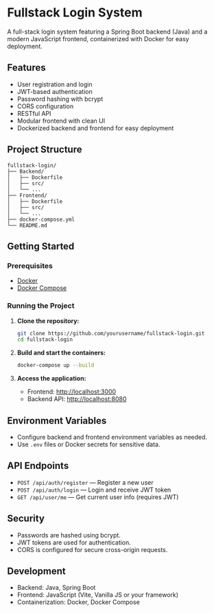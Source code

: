 # Fullstack Login System

A full-stack login system featuring a Spring Boot backend (Java) and a modern JavaScript frontend, containerized with Docker for easy deployment.

## Features

- User registration and login
- JWT-based authentication
- Password hashing with bcrypt
- CORS configuration
- RESTful API
- Modular frontend with clean UI
- Dockerized backend and frontend for easy deployment

## Project Structure

```
fullstack-login/
├── Backend/
│   ├── Dockerfile
│   ├── src/
│   └── ...
├── Frontend/
│   ├── Dockerfile
│   ├── src/
│   └── ...
├── docker-compose.yml
└── README.md
```

## Getting Started

### Prerequisites

- [Docker](https://www.docker.com/)
- [Docker Compose](https://docs.docker.com/compose/)

### Running the Project

1. **Clone the repository:**
    ```sh
    git clone https://github.com/yourusername/fullstack-login.git
    cd fullstack-login
    ```

2. **Build and start the containers:**
    ```sh
    docker-compose up --build
    ```

3. **Access the application:**
    - Frontend: [http://localhost:3000](http://localhost:3000)
    - Backend API: [http://localhost:8080](http://localhost:8080)

## Environment Variables

- Configure backend and frontend environment variables as needed.
- Use `.env` files or Docker secrets for sensitive data.

## API Endpoints

- `POST /api/auth/register` — Register a new user
- `POST /api/auth/login` — Login and receive JWT token
- `GET /api/user/me` — Get current user info (requires JWT)

## Security

- Passwords are hashed using bcrypt.
- JWT tokens are used for authentication.
- CORS is configured for secure cross-origin requests.

## Development

- Backend: Java, Spring Boot
- Frontend: JavaScript (Vite, Vanilla JS or your framework)
- Containerization: Docker, Docker Compose

